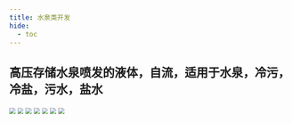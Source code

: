 ```yaml
---
title: 水泉类开发
hide:
  - toc
---
```


## 高压存储水泉喷发的液体，自流，适用于水泉，冷污，冷盐，污水，盐水

<img src="..\img\hotWater\1.png" style="zoom: 67%;" />
<img src="..\img\hotWater\2.png" style="zoom: 67%;" />
<img src="..\img\hotWater\3.png" style="zoom: 67%;" />
<img src="..\img\hotWater\4.png" style="zoom: 67%;" />
<img src="..\img\hotWater\5.png" style="zoom: 67%;" />
<img src="..\img\hotWater\6.png" style="zoom: 67%;" />
<img src="..\img\hotWater\7.png" style="zoom: 67%;" />